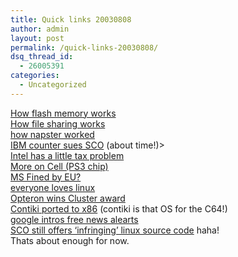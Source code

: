 ```yaml
---
title: Quick links 20030808
author: admin
layout: post
permalink: /quick-links-20030808/
dsq_thread_id:
  - 26005391
categories:
  - Uncategorized
---
```

[How flash memory works][1]  
[How file sharing works][2]  
[how napster worked][3]  
[IBM counter sues SCO][4] (about time!)>  
[Intel has a little tax problem][5]  
[More on Cell (PS3 chip)][6]  
[MS Fined by EU?][7]  
[everyone loves linux][8]   
[Opteron wins Cluster award][9]  
[Contiki ported to x86][10] (contiki is that OS for the C64!)  
[google intros free news alearts][11]  
[SCO still offers &#8216;infringing&#8217; linux source code][12] haha!  
Thats about enough for now.

 [1]: http://computer.howstuffworks.com/flash-memory.htm
 [2]: http://computer.howstuffworks.com/file-sharing.htm
 [3]: http://computer.howstuffworks.com/napster.htm
 [4]: http://news.com.com/2100-1016_3-5060965.html?tag=fd_top
 [5]: http://news.com.com/2100-1006_3-5060920.html?tag=fd_top
 [6]: http://www.gamespot.com/all/news/news_6073040.html
 [7]: http://apnews.excite.com/article/20030807/D7SPBI500.html
 [8]: http://www.siliconvalley.com/mld/siliconvalley/6479476.htm
 [9]: http://www.amd.com/us-en/Corporate/VirtualPressRoom/0,,51_104_543~73462,00.html
 [10]: http://dunkels.com/adam/contiki/ports/
 [11]: http://www.theregister.co.uk/content/6/32235.html
 [12]: http://www.theregister.co.uk/content/61/32233.html